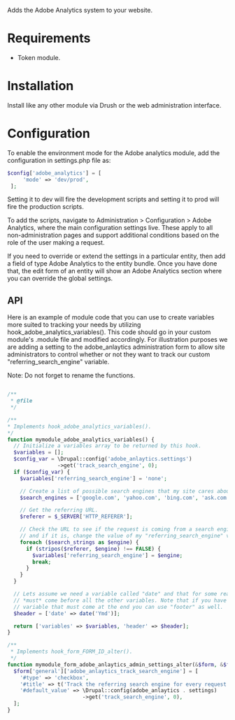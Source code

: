 Adds the Adobe Analytics system to your website.

# Requirements
* Token module.


# Installation
Install like any other module via Drush or the web administration interface.

# Configuration
To enable the environment mode for the Adobe analytics module, add the
configuration in settings.php file as:

```php
$config['adobe_analytics'] = [
     'mode' => 'dev/prod',
 ];
```

Setting it to dev will fire the development scripts and setting it to prod will
fire the production scripts.

To add the scripts, navigate to 
Administration > Configuration > Adobe Analytics, where the main configuration
settings live. These apply to all non-administration pages and support
additional conditions based on the role of the user making a request.

If you need to override or extend the settings in a particular
entity, then add a field of type Adobe Analytics to the entity bundle. Once
you have done that, the edit form of an entity will show an Adobe Analytics
section where you can override the global settings.

## API
Here is an example of module code that you can use to create variables more
suited to tracking your needs by utilizing hook_adobe_analytics_variables().
This code should go in your custom module's .module file and modified
accordingly.  For illustration purposes we are adding a setting to the
adobe_anlaytics administration form to allow site administrators to control
whether or not they want to track our custom "referring_search_engine"
variable.

Note: Do not forget to rename the functions.

```php

/**
 * @file
 */

/**
* Implements hook_adobe_analytics_variables().
*/
function mymodule_adobe_analytics_variables() {
  // Initialize a variables array to be returned by this hook.
  $variables = [];
  $config_var = \Drupal::config('adobe_anlaytics.settings')
                ->get('track_search_engine', 0);
  if ($config_var) {
    $variables['referring_search_engine'] = 'none';

    // Create a list of possible search engines that my site cares about.
    $search_engines = ['google.com', 'yahoo.com', 'bing.com', 'ask.com'];

    // Get the referring URL.
    $referer = $_SERVER['HTTP_REFERER'];

    // Check the URL to see if the request is coming from a search engine
    // and if it is, change the value of my "referring_search_engine" variable.
    foreach ($search_strings as $engine) {
      if (stripos($referer, $engine) !== FALSE) {
        $variables['referring_search_engine'] = $engine;
        break;
      }
    }
  }

  // Lets assume we need a variable called "date" and that for some reason it
  // *must* come before all the other variables. Note that if you have a
  // variable that must come at the end you can use "footer" as well.
  $header = ['date' => date('Ymd')];

  return ['variables' => $variables, 'header' => $header];
}

/**
 * Implements hook_form_FORM_ID_alter().
 */
function mymodule_form_adobe_anlaytics_admin_settings_alter(&$form, &$form_state) {
  $form['general']['adobe_anlaytics_track_search_engine'] = [
    '#type' => 'checkbox',
    '#title' => t('Track the referring search engine for every request'),
    '#default_value' => \Drupal::config(adobe_anlaytics . settings)
                        ->get('track_search_engine', 0),
  ];
}

```
